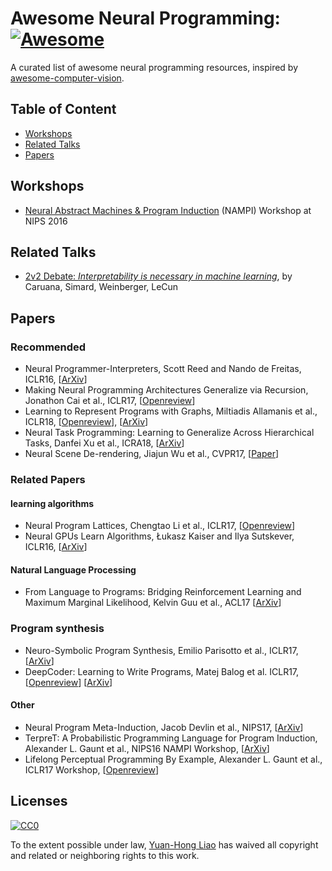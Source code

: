 # Awesome Neural Programming: [![Awesome](https://cdn.rawgit.com/sindresorhus/awesome/d7305f38d29fed78fa85652e3a63e154dd8e8829/media/badge.svg)](https://github.com/sindresorhus/awesome)
A curated list of awesome neural programming resources, inspired by [awesome-computer-vision](https://github.com/jbhuang0604/awesome-computer-vision).

## Table of Content
- [Workshops](https://github.com/andrewliao11/awesome-neural-programming/blob/master/README.md#workshops)
- [Related Talks](https://github.com/andrewliao11/awesome-neural-programming/blob/master/README.md#related-talks)
- [Papers](https://github.com/andrewliao11/awesome-neural-programming/blob/master/README.md#papers)

## Workshops
- [Neural Abstract Machines & Program Induction](https://uclmr.github.io/nampi/) (NAMPI) Workshop at NIPS 2016

## Related Talks
- [2v2 Debate: *Interpretability is necessary in machine learning*](https://www.youtube.com/watch?v=2hW05ZfsUUo&t=198s), by Caruana, Simard, Weinberger, LeCun

## Papers

### Recommended
- Neural Programmer-Interpreters, Scott Reed and Nando de Freitas, ICLR16, [[ArXiv](https://arxiv.org/abs/1511.06279)]
- Making Neural Programming Architectures Generalize via Recursion, Jonathon Cai et al., ICLR17, [[Openreview](https://openreview.net/forum?id=BkbY4psgg)]
- Learning to Represent Programs with Graphs, Miltiadis Allamanis et al., ICLR18, [[Openreview](https://openreview.net/forum?id=BJOFETxR-)], [[ArXiv](https://arxiv.org/abs/1711.00740)]
- Neural Task Programming: Learning to Generalize Across Hierarchical Tasks, Danfei Xu et al., ICRA18, [[ArXiv](https://arxiv.org/abs/1710.01813)]
- Neural Scene De-rendering, Jiajun Wu et al., CVPR17, [[Paper](http://nsd.csail.mit.edu/papers/nsd_cvpr.pdf)]


### Related Papers

#### learning algorithms
- Neural Program Lattices, Chengtao Li et al., ICLR17, [[Openreview](https://openreview.net/forum?id=HJjiFK5gx)]
- Neural GPUs Learn Algorithms, Łukasz Kaiser and Ilya Sutskever, ICLR16, [[ArXiv](https://arxiv.org/abs/1511.08228)]

#### Natural Language Processing
- From Language to Programs: Bridging Reinforcement Learning and Maximum Marginal Likelihood, Kelvin Guu et al., ACL17 [[ArXiv](https://arxiv.org/abs/1704.07926)]

### Program synthesis
- Neuro-Symbolic Program Synthesis, Emilio Parisotto et al., ICLR17, [[ArXiv](https://arxiv.org/abs/1611.01855)]
- DeepCoder: Learning to Write Programs, Matej Balog et al. ICLR17, [[Openreview](https://openreview.net/forum?id=ByldLrqlx)] [[ArXiv](https://arxiv.org/abs/1611.01989)]

#### Other
- Neural Program Meta-Induction, Jacob Devlin et al., NIPS17, [[ArXiv](https://arxiv.org/abs/1710.04157)]
- TerpreT: A Probabilistic Programming Language for Program Induction, Alexander L. Gaunt et al., NIPS16 NAMPI Workshop, [[ArXiv](https://arxiv.org/abs/1608.04428)]
- Lifelong Perceptual Programming By Example, Alexander L. Gaunt et al., ICLR17 Workshop, [[Openreview](https://openreview.net/forum?id=HJStZKqel)]

## Licenses
[![CC0](http://i.creativecommons.org/p/zero/1.0/88x31.png)](http://creativecommons.org/publicdomain/zero/1.0/)

To the extent possible under law, [Yuan-Hong Liao](https://andrewliao11.github.io) has waived all copyright and related or neighboring rights to this work.
